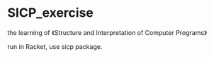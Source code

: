 # SICP_exercise
the learning of 《Structure and Interpretation of Computer Programs》

run in Racket, use sicp package.
